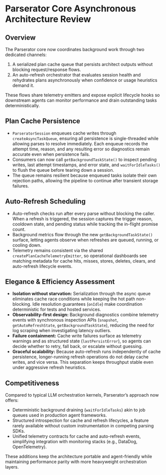 # Parserator Core Asynchronous Architecture Review

## Overview
The Parserator core now coordinates background work through two dedicated channels:

1. A serialized plan cache queue that persists architect outputs without blocking request/response flows.
2. An auto-refresh orchestrator that evaluates session health and rehydrates plans asynchronously when confidence or usage heuristics demand it.

These flows share telemetry emitters and expose explicit lifecycle hooks so downstream agents can monitor performance and drain outstanding tasks deterministically.

## Plan Cache Persistence
- `ParseratorSession` enqueues cache writes through `createAsyncTaskQueue`, ensuring all persistence is single-threaded while allowing parses to resolve immediately. Each enqueue records the attempt time, reason, and any resulting error so diagnostics remain accurate even when persistence fails.
- Consumers can now call `getBackgroundTaskState()` to inspect pending writes, last attempt timestamps, and error state, and `waitForIdleTasks()` to flush the queue before tearing down a session.
- The queue remains resilient because enqueued tasks isolate their own rejection paths, allowing the pipeline to continue after transient storage failures.

## Auto-Refresh Scheduling
- Auto-refresh checks run after every parse without blocking the caller. When a refresh is triggered, the session captures the trigger reason, cooldown state, and pending status while tracking the in-flight promise count.
- Background metrics flow through the new `getBackgroundTaskState()` surface, letting agents observe when refreshes are queued, running, or cooling down.
- Telemetry remains consistent via the shared `createPlanCacheTelemetryEmitter`, so operational dashboards see matching metadata for cache hits, misses, stores, deletes, clears, and auto-refresh lifecycle events.

## Elegance & Efficiency Assessment
- **Isolation without starvation:** Serialization through the async queue eliminates cache race conditions while keeping the hot path non-blocking. Idle resolution guarantees (`onIdle`) make coordination deterministic for tests and hosted services.
- **Observability-first design:** Background diagnostics combine telemetry events with synchronous inspection APIs (`snapshot`, `getAutoRefreshState`, `getBackgroundTaskState`), reducing the need for log scraping when investigating latency outliers.
- **Failure containment:** Cache write failures surface as telemetry warnings and as structured state (`lastPersistError`), so agents can decide whether to retry, fall back, or escalate without guessing.
- **Graceful scalability:** Because auto-refresh runs independently of cache persistence, longer-running refresh operations do not delay cache writes, and vice versa. This separation keeps throughput stable even under aggressive refresh heuristics.

## Competitiveness
Compared to typical LLM orchestration kernels, Parserator’s approach now offers:

- Deterministic background draining (`waitForIdleTasks`) akin to job queues used in production agent frameworks.
- Structured introspection for cache and refresh lifecycles, a feature rarely available without custom instrumentation in competing parsing SDKs.
- Unified telemetry contracts for cache and auto-refresh events, simplifying integration with monitoring stacks (e.g., DataDog, OpenTelemetry).

These additions keep the architecture portable and agent-friendly while maintaining performance parity with more heavyweight orchestration layers.
